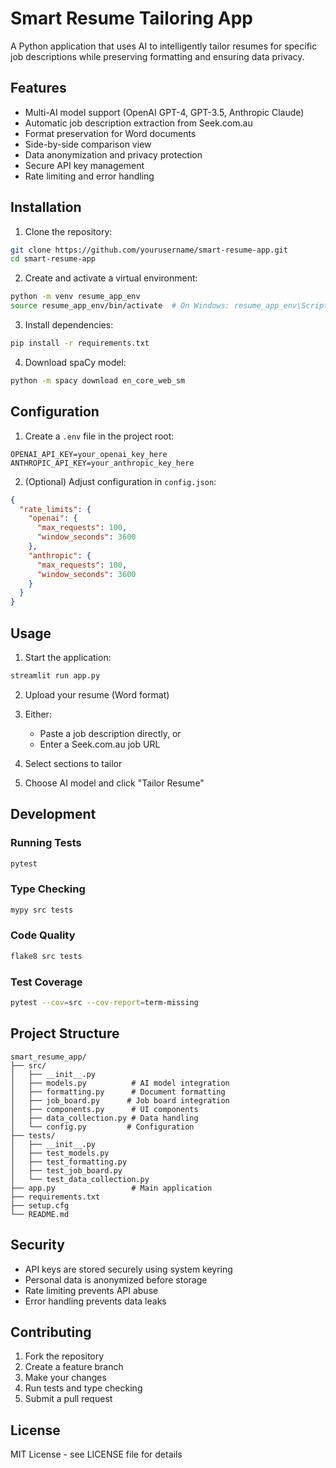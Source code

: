 # Smart Resume Tailoring App

A Python application that uses AI to intelligently tailor resumes for specific job descriptions while preserving formatting and ensuring data privacy.

## Features

- Multi-AI model support (OpenAI GPT-4, GPT-3.5, Anthropic Claude)
- Automatic job description extraction from Seek.com.au
- Format preservation for Word documents
- Side-by-side comparison view
- Data anonymization and privacy protection
- Secure API key management
- Rate limiting and error handling

## Installation

1. Clone the repository:

```bash
git clone https://github.com/yourusername/smart-resume-app.git
cd smart-resume-app
```

2. Create and activate a virtual environment:

```bash
python -m venv resume_app_env
source resume_app_env/bin/activate  # On Windows: resume_app_env\Scripts\activate
```

3. Install dependencies:

```bash
pip install -r requirements.txt
```

4. Download spaCy model:

```bash
python -m spacy download en_core_web_sm
```

## Configuration

1. Create a `.env` file in the project root:

```env
OPENAI_API_KEY=your_openai_key_here
ANTHROPIC_API_KEY=your_anthropic_key_here
```

2. (Optional) Adjust configuration in `config.json`:

```json
{
  "rate_limits": {
    "openai": {
      "max_requests": 100,
      "window_seconds": 3600
    },
    "anthropic": {
      "max_requests": 100,
      "window_seconds": 3600
    }
  }
}
```

## Usage

1. Start the application:

```bash
streamlit run app.py
```

2. Upload your resume (Word format)

3. Either:

   - Paste a job description directly, or
   - Enter a Seek.com.au job URL

4. Select sections to tailor

5. Choose AI model and click "Tailor Resume"

## Development

### Running Tests

```bash
pytest
```

### Type Checking

```bash
mypy src tests
```

### Code Quality

```bash
flake8 src tests
```

### Test Coverage

```bash
pytest --cov=src --cov-report=term-missing
```

## Project Structure

```
smart_resume_app/
├── src/
│   ├── __init__.py
│   ├── models.py          # AI model integration
│   ├── formatting.py      # Document formatting
│   ├── job_board.py      # Job board integration
│   ├── components.py      # UI components
│   ├── data_collection.py # Data handling
│   └── config.py         # Configuration
├── tests/
│   ├── __init__.py
│   ├── test_models.py
│   ├── test_formatting.py
│   ├── test_job_board.py
│   └── test_data_collection.py
├── app.py                 # Main application
├── requirements.txt
├── setup.cfg
└── README.md
```

## Security

- API keys are stored securely using system keyring
- Personal data is anonymized before storage
- Rate limiting prevents API abuse
- Error handling prevents data leaks

## Contributing

1. Fork the repository
2. Create a feature branch
3. Make your changes
4. Run tests and type checking
5. Submit a pull request

## License

MIT License - see LICENSE file for details
